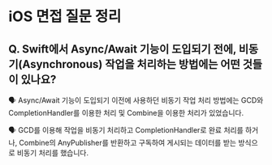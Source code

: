 # iOS 면접 질문 정리

## Q. Swift에서 Async/Await 기능이 도입되기 전에, 비동기(Asynchronous) 작업을 처리하는 방법에는 어떤 것들이 있나요?

🗣️ Async/Await 기능이 도입되기 이전에 사용하던 비동기 작업 처리 방법에는 GCD와 CompletionHandler를 이용한 처리 및 Combine을 이용한 처리가 있었습니다.

🗣️ GCD를 이용해 작업을 비동기 처리하고 CompletionHandler로 완료 처리를 하거나, Combine의 AnyPublisher를 반환하고 구독하여 게시되는 데이터를 받는 방식으로 비동기 처리를 했습니다.
